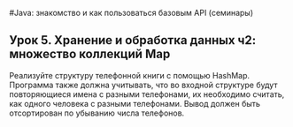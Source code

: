 #Java: знакомство и как пользоваться базовым API (семинары)
## Урок 5. Хранение и обработка данных ч2: множество коллекций Map
Реализуйте структуру телефонной книги с помощью HashMap.
Программа также должна учитывать, что во входной структуре будут повторяющиеся имена с разными телефонами, их необходимо считать, как одного человека с разными телефонами.
Вывод должен быть отсортирован по убыванию числа телефонов.